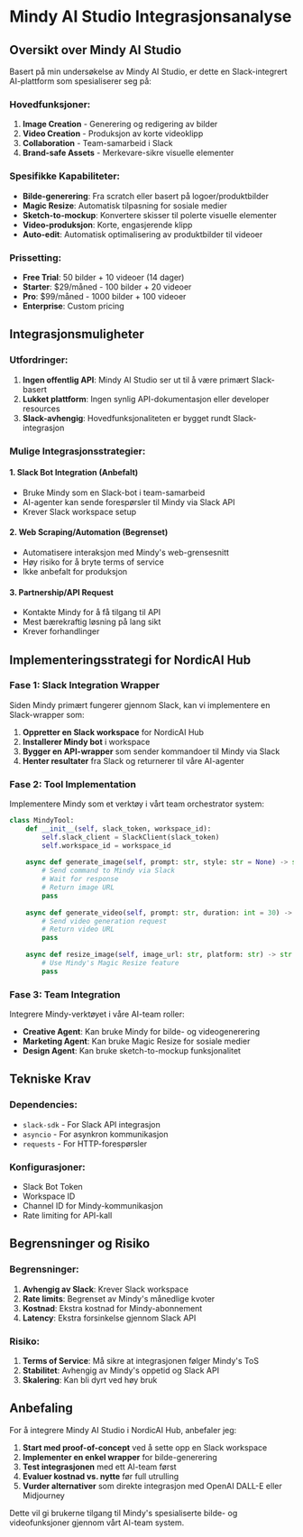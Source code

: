 # Mindy AI Studio Integrasjonsanalyse

## Oversikt over Mindy AI Studio

Basert på min undersøkelse av Mindy AI Studio, er dette en Slack-integrert AI-plattform som spesialiserer seg på:

### Hovedfunksjoner:
1. **Image Creation** - Generering og redigering av bilder
2. **Video Creation** - Produksjon av korte videoklipp
3. **Collaboration** - Team-samarbeid i Slack
4. **Brand-safe Assets** - Merkevare-sikre visuelle elementer

### Spesifikke Kapabiliteter:
- **Bilde-generering**: Fra scratch eller basert på logoer/produktbilder
- **Magic Resize**: Automatisk tilpasning for sosiale medier
- **Sketch-to-mockup**: Konvertere skisser til polerte visuelle elementer
- **Video-produksjon**: Korte, engasjerende klipp
- **Auto-edit**: Automatisk optimalisering av produktbilder til videoer

### Prissetting:
- **Free Trial**: 50 bilder + 10 videoer (14 dager)
- **Starter**: $29/måned - 100 bilder + 20 videoer
- **Pro**: $99/måned - 1000 bilder + 100 videoer
- **Enterprise**: Custom pricing

## Integrasjonsmuligheter

### Utfordringer:
1. **Ingen offentlig API**: Mindy AI Studio ser ut til å være primært Slack-basert
2. **Lukket plattform**: Ingen synlig API-dokumentasjon eller developer resources
3. **Slack-avhengig**: Hovedfunksjonaliteten er bygget rundt Slack-integrasjon

### Mulige Integrasjonsstrategier:

#### 1. Slack Bot Integration (Anbefalt)
- Bruke Mindy som en Slack-bot i team-samarbeid
- AI-agenter kan sende forespørsler til Mindy via Slack API
- Krever Slack workspace setup

#### 2. Web Scraping/Automation (Begrenset)
- Automatisere interaksjon med Mindy's web-grensesnitt
- Høy risiko for å bryte terms of service
- Ikke anbefalt for produksjon

#### 3. Partnership/API Request
- Kontakte Mindy for å få tilgang til API
- Mest bærekraftig løsning på lang sikt
- Krever forhandlinger

## Implementeringsstrategi for NordicAI Hub

### Fase 1: Slack Integration Wrapper
Siden Mindy primært fungerer gjennom Slack, kan vi implementere en Slack-wrapper som:

1. **Oppretter en Slack workspace** for NordicAI Hub
2. **Installerer Mindy bot** i workspace
3. **Bygger en API-wrapper** som sender kommandoer til Mindy via Slack
4. **Henter resultater** fra Slack og returnerer til våre AI-agenter

### Fase 2: Tool Implementation
Implementere Mindy som et verktøy i vårt team orchestrator system:

```python
class MindyTool:
    def __init__(self, slack_token, workspace_id):
        self.slack_client = SlackClient(slack_token)
        self.workspace_id = workspace_id
    
    async def generate_image(self, prompt: str, style: str = None) -> str:
        # Send command to Mindy via Slack
        # Wait for response
        # Return image URL
        pass
    
    async def generate_video(self, prompt: str, duration: int = 30) -> str:
        # Send video generation request
        # Return video URL
        pass
    
    async def resize_image(self, image_url: str, platform: str) -> str:
        # Use Mindy's Magic Resize feature
        pass
```

### Fase 3: Team Integration
Integrere Mindy-verktøyet i våre AI-team roller:

- **Creative Agent**: Kan bruke Mindy for bilde- og videogenerering
- **Marketing Agent**: Kan bruke Magic Resize for sosiale medier
- **Design Agent**: Kan bruke sketch-to-mockup funksjonalitet

## Tekniske Krav

### Dependencies:
- `slack-sdk` - For Slack API integrasjon
- `asyncio` - For asynkron kommunikasjon
- `requests` - For HTTP-forespørsler

### Konfigurasjoner:
- Slack Bot Token
- Workspace ID
- Channel ID for Mindy-kommunikasjon
- Rate limiting for API-kall

## Begrensninger og Risiko

### Begrensninger:
1. **Avhengig av Slack**: Krever Slack workspace
2. **Rate limits**: Begrenset av Mindy's månedlige kvoter
3. **Kostnad**: Ekstra kostnad for Mindy-abonnement
4. **Latency**: Ekstra forsinkelse gjennom Slack API

### Risiko:
1. **Terms of Service**: Må sikre at integrasjonen følger Mindy's ToS
2. **Stabilitet**: Avhengig av Mindy's oppetid og Slack API
3. **Skalering**: Kan bli dyrt ved høy bruk

## Anbefaling

For å integrere Mindy AI Studio i NordicAI Hub, anbefaler jeg:

1. **Start med proof-of-concept** ved å sette opp en Slack workspace
2. **Implementer en enkel wrapper** for bilde-generering
3. **Test integrasjonen** med ett AI-team først
4. **Evaluer kostnad vs. nytte** før full utrulling
5. **Vurder alternativer** som direkte integrasjon med OpenAI DALL-E eller Midjourney

Dette vil gi brukerne tilgang til Mindy's spesialiserte bilde- og videofunksjoner gjennom vårt AI-team system.


